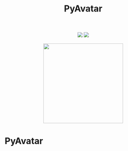 <div align="center">
<h1 align="center"> PyAvatar </h1> 
<h3></br></h3>
<img src="https://img.shields.io/badge/Progress-5%25-red"> <img src="https://img.shields.io/badge/Feedback-Welcome-green">
</br>
</br>
<kbd>
<img src="https://github.com/dimastatz/whisper-flow/blob/da8b67c6180566b987854b2fb94670fee92e6682/docs/imgs/whisper-flow.png?raw=true" width="256px"> 
</kbd>
</div>

# PyAvatar
